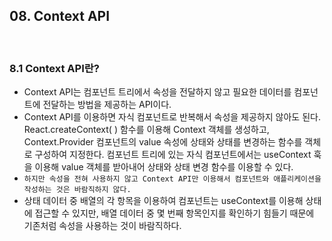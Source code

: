 ## 08. Context API

<br>

### 8.1 Context API란?

- Context API는 컴포넌트 트리에서 속성을 전달하지 않고 필요한 데이터를 컴포넌트에 전달하는 방법을 제공하는 API이다.
- Context API를 이용하면 자식 컴포넌트로 반복해서 속성을 제공하지 않아도 된다. React.createContext( ) 함수를 이용해 Context 객체를 생성하고, Context.Provider 컴포넌트의 value 속성에 상태와 상태를 변경하는 함수를 객체로 구성하여 지정한다. 컴포넌트 트리에 있는 자식 컴포넌트에서는 useContext 훅을 이용해 value 객체를 받아내어 상태와 상태 변경 함수를 이용할 수 있다.
- `하지만 속성을 전혀 사용하지 않고 Context API만 이용해서 컴포넌트와 애플리케이션을 작성하는 것은 바람직하지 않다.`
- 상태 데이터 중 배열의 각 항목을 이용하여 컴포넌트는 useContext를 이용해 상태에 접근할 수 있지만, 배열 데이터 중 몇 번째 항목인지를 확인하기 힘들기 때문에 기존처럼 속성을 사용하는 것이 바람직하다.
